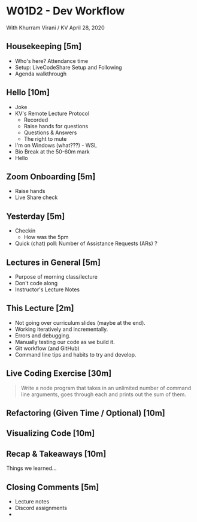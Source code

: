 W01D2 - Dev Workflow
======

With Khurram Virani / KV
April 28, 2020

## Housekeeping [5m]

- Who's here? Attendance time
- Setup: LiveCodeShare Setup and Following
- Agenda walkthrough

## Hello [10m]

- Joke
- KV's Remote Lecture Protocol
  - Recorded
  - Raise hands for questions
  - Questions & Answers 
  - The right to mute
- I'm on Windows (what???) - WSL
- Bio Break at the 50-60m mark
- Hello

## Zoom Onboarding [5m]

- Raise hands
- Live Share check

## Yesterday [5m]

- Checkin
  - How was the 5pm
- Quick (chat) poll: Number of Assistance Requests (ARs) ?

## Lectures in General [5m]

- Purpose of morning class/lecture
- Don't code along
- Instructor's Lecture Notes

## This Lecture [2m]

- Not going over curriculum slides (maybe at the end).
- Working iteratively and incrementally. 
- Errors and debugging.
- Manually testing our code as we build it.
- Git workflow (and GitHub)
- Command line tips and habits to try and develop.

## Live Coding Exercise [30m]

> Write a node program that takes in an unlimited number of command line arguments, 
goes through each and prints out the sum of them.


## Refactoring (Given Time / Optional) [10m]


## Visualizing Code [10m]

## Recap & Takeaways [10m]

Things we learned...

## Closing Comments [5m]

- Lecture notes
- Discord assignments
- 